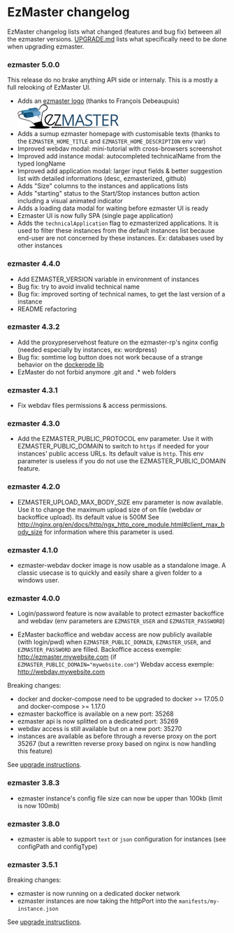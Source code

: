 # EzMaster changelog

EzMaster changelog lists what changed (features and bug fix) between all the ezmaster versions. [UPGRADE.md](UPGRADE.md) lists what specifically need to be done when upgrading ezmaster.

### ezmaster 5.0.0

This release do no brake anything API side or internaly. This is a mostly a full relooking of EzMaster UI.

* Adds an [ezmaster logo](./ezmaster-front/src/layout/ezmaster-logo-bg.png) (thanks to François Debeaupuis)
  ![logo](./ezmaster-front/src/layout/ezmaster-logo-header.png)
* Adds a sumup ezmaster homepage with customisable texts (thanks to the `EZMASTER_HOME_TITLE` and `EZMASTER_HOME_DESCRIPTION` env var)
* Improved webdav modal: mini-tutorial with cross-browsers screenshot
* Improved add instance modal: autocompleted technicalName from the typed longName
* Improved add application modal: larger input fields & better suggestion list with detailed informations (desc, ezmasterized, github)
* Adds "Size" columns to the instances and applications lists
* Adds "starting" status to the Start/Stop instances button action including a visual animated indicator
* Adds a loading data modal for waiting before ezmaster UI is ready
* Ezmaster UI is now fully SPA (single page application)
* Adds the `technicalApplication` flag to ezmasterized applications. It is used to filter these instances from the default instances list because end-user are not concerned by these instances. Ex: databases used by other instances

### ezmaster 4.4.0

* Add EZMASTER_VERSION variable in environment of instances
* Bug fix: try to avoid invalid technical name
* Bug fix: improved sorting of technical names, to get the last version of a instance
* README refactoring

### ezmaster 4.3.2

* Add the proxypreservehost feature on the ezmaster-rp's nginx config (needed especially by instances, ex: wordpress)
* Bug fix: somtime log button does not work because of a strange behavior on the [dockerode lib](https://github.com/apocas/dockerode/issues/456)
* EzMaster do not forbid anymore .git and .\* web folders

### ezmaster 4.3.1

* Fix webdav files permissions & access permissions.

### ezmaster 4.3.0

* Add the EZMASTER_PUBLIC_PROTOCOL env parameter. Use it with EZMASTER_PUBLIC_DOMAIN to switch to `https` if needed for your instances' public access URLs. Its default value is `http`. This env parameter is useless if you do not use the EZMASTER_PUBLIC_DOMAIN feature.

### ezmaster 4.2.0

* EZMASTER_UPLOAD_MAX_BODY_SIZE env parameter is now available. Use it to change the maximum upload size of on file (webdav or backoffice upload). Its default value is 500M
  See http://nginx.org/en/docs/http/ngx_http_core_module.html#client_max_body_size for information where this parameter is used.

### ezmaster 4.1.0

* ezmaster-webdav docker image is now usable as a standalone image. A classic usecase is to quickly and easily share a given folder to a windows user.

### ezmaster 4.0.0

* Login/password feature is now available to protect ezmaster backoffice and webdav (env parameters are `EZMASTER_USER` and `EZMASTER_PASSWORD`)

* EzMaster backoffice and webdav access are now publicly available (with login/pwd) when `EZMASTER_PUBLIC_DOMAIN`, `EZMASTER_USER`, and `EZMASTER_PASSWORD` are filled.
  Backoffice access exemple: http://ezmaster.mywebsite.com (if `EZMASTER_PUBLIC_DOMAIN="mywebsite.com"`)
  Webdav access exemple: http://webdav.mywebsite.com

Breaking changes:

* docker and docker-compose need to be upgraded to docker >= 17.05.0 and docker-compose >= 1.17.0
* ezmaster backoffice is available on a new port: 35268
* ezmaster api is now splitted on a dedicated port: 35269
* webdav access is still available but on a new port: 35270
* instances are available as before through a reverse proxy on the port 35267
  (but a rewritten reverse proxy based on nginx is now handling this feature)

See [upgrade instructions](UPGRADE.md).

### ezmaster 3.8.3

* ezmaster instance's config file size can now be upper than 100kb (limit is now 100mb)

### ezmaster 3.8.0

* ezmaster is able to support `text` or `json` configuration for instances (see configPath and configType)

### ezmaster 3.5.1

Breaking changes:

* ezmaster is now running on a dedicated docker network
* ezmaster instances are now taking the httpPort into the `manifests/my-instance.json`

See [upgrade instructions](UPGRADE.md).
